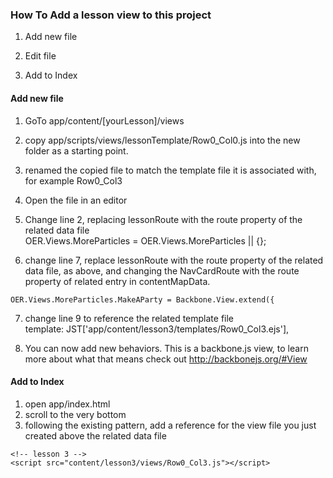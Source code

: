 ### How To Add a lesson view to this project
1. Add new file

2. Edit file

3. Add to Index

#### Add new file
1. GoTo app/content/[yourLesson]/views
2. copy app/scripts/views/lessonTemplate/Row0_Col0.js into the new folder as a starting point.
3. renamed the copied file to match the template file it is associated with, for example Row0_Col3
4. Open the file in an editor

5. Change line 2, replacing lessonRoute with the route property of the related data file  
OER.Views.MoreParticles = OER.Views.MoreParticles || {};

6. change line 7, replace lessonRoute with the route property of the related data file, as above,
and changing the NavCardRoute with the route property of related entry in contentMapData.  
```
OER.Views.MoreParticles.MakeAParty = Backbone.View.extend({
```

7. change line 9 to reference the related template file  
template: JST['app/content/lesson3/templates/Row0_Col3.ejs'],

8. You can now add new behaviors.  This is a backbone.js view, to learn more about
what that means check out http://backbonejs.org/#View

#### Add to Index
1. open app/index.html
2. scroll to the very bottom
3. following the existing pattern, add a reference for the view file you just created
above the related data file
```
<!-- lesson 3 -->  
<script src="content/lesson3/views/Row0_Col3.js"></script>
```